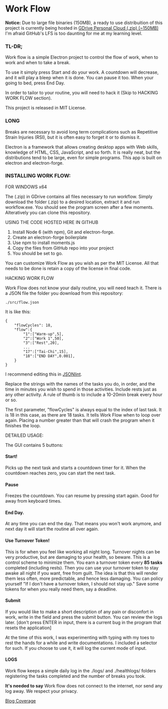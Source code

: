 # Work Flow

**Notice:** Due to large file binaries (150MB),  a  ready to use distribuition of this project is currently being hosted in
[GDrive Personal Cloud (.zip) (~150MB)](https://drive.google.com/drive/folders/1F0Ck-ceZIiXEoI9E5-4tHuZCM4Uyw2P6?usp=sharing)
I'm afraid GitHub's LFS is too daunting for me at my learning level.

###  TL-DR;

Work flow is a simple Electron project to control the flow of work, when to work and when to take a break.

To use it simply press Start and do your work. A countdown will decrease, and it will play a bleep when it is done.
You can pause it too. When your going to bed, press End Day.

In order to tailor to your routine, you will need to hack it (Skip to HACKING WORK FLOW section).

This project is released in MIT License.

###  LONG

Breaks are necessary to avoid long term complications such as Repetitive Strain Injuries (RSI), but it is
often easy to forget it or to dismiss it.

Electron is a framework that allows creating desktop apps with Web skills, knowledge of HTML, CSS, JavaScript, and so forth. It is really neat, but the distributions tend to be large, even for simple programs. This app is built on electron and electron-forge.

### INSTALLING WORK FLOW:


  FOR WINDOWS x64

The (.zip) in GDrive contains all files necessary to run workflow.
Simply download the folder (.zip) to a desired location, extract it and run workflow.exe.
You should see the program screen after a few moments.
Alteratively you can clone this repository.

USING THE CODE HOSTED HERE IN GITHUB

1. Install Node 6 (with npm), Git and electron-forge.
2. Create an electron-forge boilerplate
3. Use npm to install moments.js
4. Copy the files from GitHub repo into your project
5. You should be set to go.

You can customize Work Flow as you wish as per the MIT License. All that needs to be done is retain a copy of the license in final code.

HACKING WORK FLOW

Work Flow does not know your daily routine, you will need teach it.
There is a JSON file the folder you download from this repository:

    ./src/flow.json

It is like this:

    {
	    "flowCycles": 18,
	    "flow":{
			"1":["Warm-up",5],
			"2":["Work 1",50],
			"3":["Rest",20],
			...			
			"17":["Tai-Chi",15],
			"18":["END DAY",0.001],
		}
    }

I recommend editing this in [JSONlint](https://jsonlint.com/).

Replace the strings with the names of the tasks you do, in order, and the time in minutes you wish to spend in those activities. Include rests just as any other activity. A rule of thumb is to include a 10-20min break every hour or so.

The first parameter, "flowCycles" is always equal to the index of last task.  It is 18 in this case, as there are 18 tasks. It tells Work Flow when to loop over again. Placing a number greater than that will crash the program when it finishes the loop.


DETAILED USAGE:

The GUI contains 5 buttons:

####  Start!
Picks up the next task and starts a countdown timer for it. When the countdown reaches zero, you can start the next task.

####  Pause
Freezes the countdown. You can resume by pressing start again. Good for away from keyboard times.

#### End Day.
At any time you can end the day. That means you won't work anymore, and next day it will start the routine all over again.

#### Use Turnover Token!
This is for when you feel like working all night long. Turnover nights can be very productive, but are damaging to your health, so beware. This is a control scheme to minimize them. You earn a turnover token every **85 tasks** completed (including rests). Then you can use your turnover token to stay awake all night if you want, free from guilt.
The idea is that this will render them less often, more predictable, and hence less damaging. You can policy yourself "If I don't have a turnover token, I should not stay up." Save some tokens for when you really need them, say a deadline.

#### Submit
If you would like to make a short description of any pain or disconfort in work, write in the field and press the submit button. You can review the logs later.
[don't press ENTER in input, there is a current bug in the program that resets the application]

At the time of this work, I was experimenting with typing with my toes to rest the hands for a while and write documentations.  I included a selector for such. If you choose to use it, it will log the current mode of input.

#### LOGS
Work flow keeps a simple daily log in the ./logs/ and ./healthlogs/ folders registering the tasks completed and the number of breaks you took.

**It's needed to say**
Work flow does not connect to the internet, nor send any log away. We respect your privacy.


[Blog Coverage](https://randomthoughts162.wordpress.com/2020/06/13/work-flow/)
